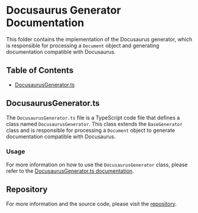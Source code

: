 # Docusaurus Generator Documentation

This folder contains the implementation of the Docusaurus generator, which is responsible for processing a `Document` object and generating documentation compatible with Docusaurus.

## Table of Contents

- [DocusaurusGenerator.ts](#docusaurusgeneratorts)

## DocusaurusGenerator.ts

The `DocusaurusGenerator.ts` file is a TypeScript code file that defines a class named `DocusaurusGenerator`. This class extends the `BaseGenerator` class and is responsible for processing a `Document` object to generate documentation compatible with Docusaurus.

### Usage

For more information on how to use the `DocusaurusGenerator` class, please refer to the [DocusaurusGenerator.ts documentation](DocusaurusGenerator.ts).

## Repository

For more information and the source code, please visit the [repository](https://github.com/ingig/code-narrator/src/documentation/plugins/generators/Docusaurus).